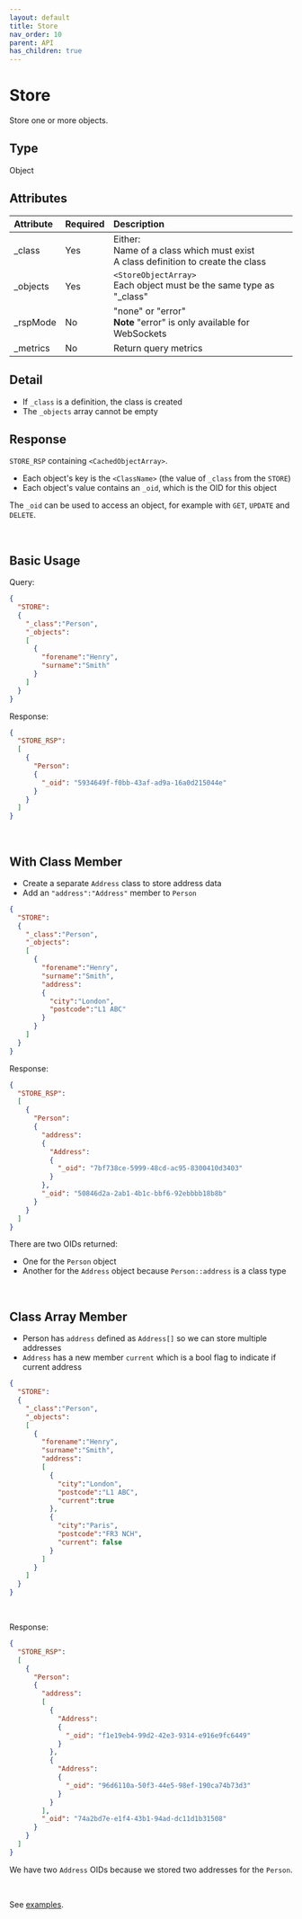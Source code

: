 ```yaml
---
layout: default
title: Store
nav_order: 10
parent: API
has_children: true
---
```


# Store
Store one or more objects.


## Type
Object


## Attributes

| Attribute | Required | Description |
|:-----|:---|:-------|
| _class    | Yes | Either:<br/>Name of a class which must exist<br/>A class definition to create the class |
| _objects  | Yes | `<StoreObjectArray>`<br/>Each object must be the same type as "_class" |
| _rspMode  | No  | "none" or "error" <br/> **Note** "error" is only available for WebSockets |
| _metrics  | No  | Return query metrics |


## Detail
- If `_class` is a definition, the class is created
- The `_objects` array cannot be empty


## Response
`STORE_RSP` containing `<CachedObjectArray>`.

- Each object's key is the `<ClassName>` (the value of `_class` from the `STORE`)
- Each object's value contains an `_oid`, which is the OID for this object

The `_oid` can be used to access an object, for example with `GET`, `UPDATE` and `DELETE`.

<br/>


## Basic Usage

Query:
```json
{
  "STORE":
  {
    "_class":"Person",
    "_objects":
    [
      {
        "forename":"Henry",
        "surname":"Smith"        
      }
    ]
  }
}
```

Response:

```json
{
  "STORE_RSP":
  [
    {
      "Person":
      {
        "_oid": "5934649f-f0bb-43af-ad9a-16a0d215044e"
      }
    }
  ]
}
```

<br/>

## With Class Member

- Create a separate `Address` class to store address data
- Add an `"address":"Address"` member to `Person`


```json
{
  "STORE":
  {
    "_class":"Person",
    "_objects":
    [
      {
        "forename":"Henry",
        "surname":"Smith",
        "address":
        {
          "city":"London",
          "postcode":"L1 ABC"
        }
      }
    ]
  }
}
```

Response:
```json
{
  "STORE_RSP":
  [
    {
      "Person":
      {
        "address":
        {
          "Address":
          {
            "_oid": "7bf738ce-5999-48cd-ac95-8300410d3403"
          }
        },
        "_oid": "50846d2a-2ab1-4b1c-bbf6-92ebbbb18b8b"
      }
    }
  ]
}
```

There are two OIDs returned:

- One for the `Person` object
- Another for the `Address` object because `Person::address` is a class type


<br/>

## Class Array Member

- Person has `address` defined as `Address[]` so we can store multiple addresses 
- `Address` has a new member `current` which is a bool flag to indicate if current address

```json
{
  "STORE":
  {
    "_class":"Person",
    "_objects":
    [
      {
        "forename":"Henry",
        "surname":"Smith",
        "address":
        [
          {
            "city":"London",
            "postcode":"L1 ABC",
            "current":true
          },
          {
            "city":"Paris",
            "postcode":"FR3 NCH",
            "current": false
          }
        ]
      }
    ]
  }
}
```

<br/>

Response:
```json
{
  "STORE_RSP":
  [
    {
      "Person":
      {
        "address":
        [
          {
            "Address":
            {
              "_oid": "f1e19eb4-99d2-42e3-9314-e916e9fc6449"
            }
          },
          {
            "Address":
            {
              "_oid": "96d6110a-50f3-44e5-98ef-190ca74b73d3"
            }
          }
        ],
        "_oid": "74a2bd7e-e1f4-43b1-94ad-dc11d1b31508"
      }
    }
  ]
}
```

We have two `Address` OIDs because we stored two addresses for the `Person`.

<br/>

See [examples](store-examples.md).
